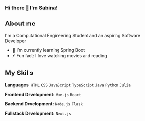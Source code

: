 ### Hi there 👋 I'm Sabina!

## About me
I'm a Computational Engineering Student and an aspiring Software Developer

- 🌱 I’m currently learning Spring Boot 
- ⚡ Fun fact: I love watching movies and reading  

## My Skills 
**Languages:** `HTML` `CSS` `JavaScript` `TypeScript` `Java` `Python` `Julia`  

**Frontend Development:** `Vue.js` `React` 

**Backend Development:** `Node.js` `Flask` 

**Fullstack Development:** `Next.js` 

<!--- **sabinabakh/sabinabakh** is a ✨ _special_ ✨ repository because its `README.md` (this file) appears on your GitHub profile.

Here are some ideas to get you started:
- 🔭 I’m currently working on ...
- 🌱 I’m currently learning ...
- 👯 I’m looking to collaborate on ...
- 🤔 I’m looking for help with ...
- 🥅 2024 Goals:
- 💬 Ask me about ...
- 📫 How to reach me: ...
- 😄 Pronouns: ...
- ⚡ Fun fact: ...
--->
